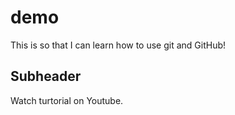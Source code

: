 # demo

This is so that I can learn how to use git and GitHub!

## Subheader

Watch turtorial on Youtube.

